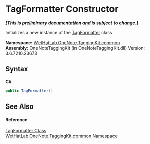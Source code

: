 # TagFormatter Constructor 
 _**\[This is preliminary documentation and is subject to change.\]**_

Initializes a new instance of the <a href="8d4378d5-3d81-1a88-d98b-9c845e212b48.md">TagFormatter</a> class

**Namespace:**&nbsp;<a href="bcdbab9c-63d1-48a4-6937-af53fb8d9a55.md">WetHatLab.OneNote.TaggingKit.common</a><br />**Assembly:**&nbsp;OneNoteTaggingKit (in OneNoteTaggingKit.dll) Version: 3.6.7210.23673

## Syntax

**C#**<br />
``` C#
public TagFormatter()
```


## See Also


#### Reference
<a href="8d4378d5-3d81-1a88-d98b-9c845e212b48.md">TagFormatter Class</a><br /><a href="bcdbab9c-63d1-48a4-6937-af53fb8d9a55.md">WetHatLab.OneNote.TaggingKit.common Namespace</a><br />